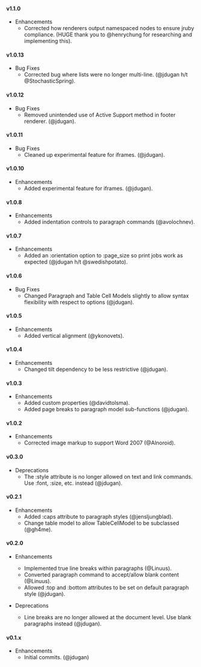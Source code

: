 #### v1.1.0

* Enhancements
  * Corrected how renderers output namespaced nodes to ensure jruby compliance. (HUGE thank you to @henrychung for researching and implementing this).


#### v1.0.13

* Bug Fixes
  * Corrected bug where lists were no longer multi-line. (@jdugan h/t @StochasticSpring).


#### v1.0.12

* Bug Fixes
  * Removed unintended use of Active Support method in footer renderer. (@jdugan).


#### v1.0.11

* Bug Fixes
  * Cleaned up experimental feature for iframes. (@jdugan).


#### v1.0.10

* Enhancements
  * Added experimental feature for iframes. (@jdugan).


#### v1.0.8

* Enhancements
  * Added indentation controls to paragraph commands (@avolochnev).


#### v1.0.7

* Enhancements
  * Added an :orientation option to :page_size so print jobs work as expected (@jdugan h/t @swedishpotato).


#### v1.0.6

* Bug Fixes
  * Changed Paragraph and Table Cell Models slightly to allow syntax flexibility with respect to options (@jdugan).


#### v1.0.5

* Enhancements
  * Added vertical alignment (@ykonovets).


#### v1.0.4

* Enhancements
  * Changed tilt dependency to be less restrictive (@jdugan).


#### v1.0.3

* Enhancements
  * Added custom properties (@davidtolsma).
  * Added page breaks to paragraph model sub-functions (@jdugan).


#### v1.0.2

* Enhancements
  * Corrected image markup to support Word 2007 (@Alnoroid).


#### v0.3.0

* Deprecations
  * The :style attribute is no longer allowed on text and link commands. Use :font, :size, etc. instead (@jdugan).


#### v0.2.1

* Enhancements
  * Added :caps attribute to paragraph styles (@jensljungblad).
  * Change table model to allow TableCellModel to be subclassed (@gh4me).


#### v0.2.0

* Enhancements
	* Implemented true line breaks within paragraphs (@Linuus).
	* Converted paragraph command to accept/allow blank content (@Linuus).
	* Allowed :top and :bottom attributes to be set on default paragraph style (@jdugan).


* Deprecations
	* Line breaks are no longer allowed at the document level. Use blank paragraphs instead (@jdugan).


#### v0.1.x

* Enhancements
	* Initial commits. (@jdugan)
